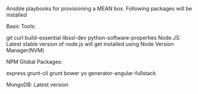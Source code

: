 Ansible playbooks for provisioning a MEAN box. Following packages will be installed

Basic Tools:

git
curl
build-essential
libssl-dev
python-software-properties
Node.JS: Latest stable version of node.js will get installed using Node Version Manager(NVM)

NPM Global Packages:

express
grunt-cli
grunt
bower
yo
generator-angular-fullstack

MongoDB: Latest version
